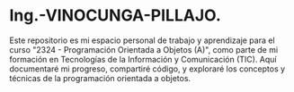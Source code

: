 # Ing.-VINOCUNGA-PILLAJO.
Este repositorio es mi espacio personal de trabajo y aprendizaje para el curso "2324 - Programación Orientada a Objetos (A)", como parte de mi formación en Tecnologías de la Información y Comunicación (TIC). Aquí documentaré mi progreso, compartiré código, y exploraré los conceptos y técnicas de la programación orientada a objetos.
